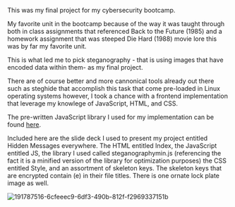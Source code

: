 This was my final project for my cybersecurity bootcamp.

My favorite unit in the bootcamp because of the way it was taught through both in class assignments that referenced Back to the Future (1985) and a homework assignment that was steeped Die Hard (1988) movie lore this was by far my favorite unit.

This is what led me to pick steganography - that is using images that have encoded data within them- as my final project.

There are of course better and more cannonical tools already out there such as steghide that accomplish this task that come pre-loaded in Linux operating systems however, I took a chance with a frontend implementation that leverage my knowlege of 
JavaScript, HTML, and CSS.

The pre-written JavaScript library I used for my implementation can be found <a href=https://www.peter-eigenschink.at/projects/steganographyjs>here</a>.

Included here are the slide deck I used to present my project entitled Hidden Messages everywhere. The HTML entitled Index, the JavaScript entitled JS, the library I used called steganographymin.js (referencing the fact it is a minified version of
the library for optimization purposes) the CSS entitled Style, and an assortment of skeleton keys. The skeleton keys that are encrypted contain (e) in their file titles. There is one ornate lock plate image as well.  

![191787516-6cfeeec9-6df3-490b-812f-f2969337151b](https://github.com/user-attachments/assets/0d50151f-39f8-4087-b1ce-e332d9b279cc)

